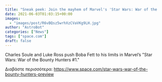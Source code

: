 ```yaml
---
title: "Sneak peek: Join the mayhem of Marvel's 'Star Wars: War of the Bounty Hunters #1'"
date: 2021-06-03T01:03:15+00:00
images:
  - "images/post/R6vBQsz5wrhXzCVaVKg9LH.jpg"
author: "AstroBot"
categories: ["News"]
tags: ["space.com"]
draft: false
---
```


Charles Soule and Luke Ross push Boba Fett to his limits in Marvel’s "Star Wars: War of the Bounty Hunters #1." 

Διαβάστε περισσότερα: https://www.space.com/star-wars-war-of-the-bounty-hunters-preview
